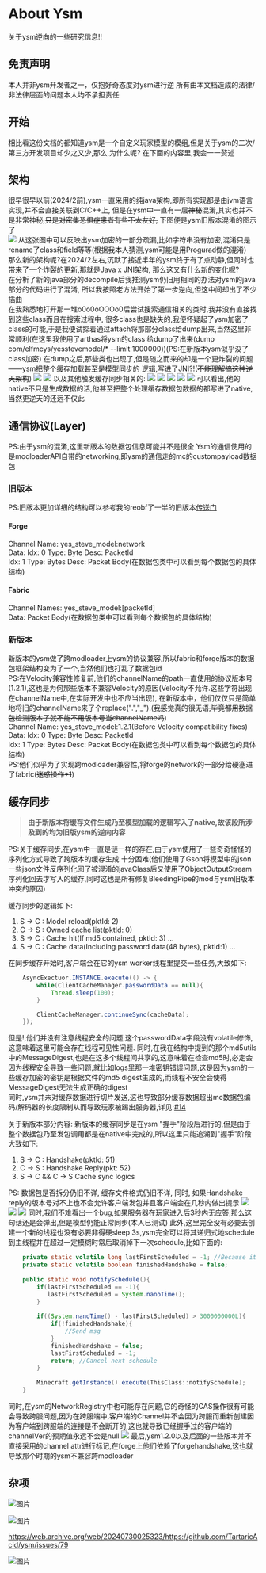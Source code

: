 # About Ysm
关于ysm逆向的一些研究信息!!

## 免责声明
本人并非ysm开发者之一，仅抱好奇态度对ysm进行逆 所有由本文档造成的法律/非法律层面的问题本人均不承担责任

## 开始
相比看这份文档的都知道ysm是一个自定义玩家模型的模组,但是关于ysm的二次/第三方开发项目却少之又少,那么,为什么呢?
在下面的内容里,我会一一赘述

## 架构
很早很早以前(2024/2前),ysm一直采用的纯java架构,即所有实现都是由jvm语言实现,并不会直接关联到C/C++上,
但是在ysm中一直有一层<del>神秘</del>混淆,其实也并不是非常神秘,<del>只是对密集恐惧症患者有些不太友好,</del>
下图便是ysm旧版本混淆的图示了</br>
<img src=/resources/ysm_legacy_decompile.png>
从这张图中可以反映出ysm加密的一部分疏漏,比如字符串没有加密,混淆只是rename了class和field等等(<del>根据我本人猜测,ysm可能是用Progurad做的混淆</del>)</br>
那么新的架构呢?在2024/2左右,沉默了接近半年的ysm终于有了点动静,但同时也带来了一个炸裂的更新,那就是Java x JNI架构,
那么这又有什么新的变化呢?</br>
在分析了新的java部分的decompile后我推测ysm仍旧用相同的办法对ysm的java部分的代码进行了混淆,
所以我按照老方法开始了第一步逆向,但这中间却出了不少插曲</br>
在我熟悉地打开那一堆o0o0oOOOo0后尝试搜索通信相关的类时,我并没有直接找到这些class而且在搜索过程中,
很多class也是缺失的,我便怀疑起了ysm加密了class的可能,于是我便试探着通过attach将那部分class给dump出来,当然这里非常顺利(在这里我使用了arthas将ysm的class
给dump了出来(dump com/elfmcys/yesstevemodel/* --limit 1000000))(PS:在新版本ysm似乎没了class加密)
在dump之后,那些类也出现了,但是随之而来的却是一个更炸裂的问题——ysm把整个缓存加载甚至是模型同步的
逻辑,写进了JNI?!(<del>不能理解搞这种逆天架构</del>)
<img src=/resources/ysm_modern_decompile.png>
<img src=/resources/ysm_modern_decompile_1.png>
以及其他触发缓存同步相关的:
<img src=/resources/ysm_modern_decompile_2.png>
<img src=/resources/ysm_modern_decompile_4.png>
<img src=/resources/ysm_modern_decompile_5.png>
<img src=/resources/ysm_modern_decompile_6.png>
<img src=/resources/ysm_modern_decompile_7.png>
可以看出,他的native不只是生成数据的活,他甚至把整个处理缓存数据包数据的都写进了native,当然更逆天的还远不仅此

## 通信协议(Layer)
PS:由于ysm的混淆,这里新版本的数据包信息可能并不是很全
Ysm的通信使用的是modloaderAPI自带的networking,即ysm的通信走的mc的custompayload数据包

### 旧版本
PS:旧版本更加详细的结构可以参考我的reobf了一半的旧版本[传送门](https://github.com/MiskaDaeve/YsmDeobfNonCompleted/blob/main/ysm_1.1.5-hotfix-2-deobf-classes.jar)
#### Forge
 Channel Name: yes_steve_model:network </br>
 Data: 
      Idx: 0 Type: Byte Desc: PacketId</br>
      Idx: 1 Type: Bytes Desc: Packet Body(在数据包类中可以看到每个数据包的具体结构)
#### Fabric
 Channel Names: yes_steve_model:[packetId] </br>
 Data: Packet Body(在数据包类中可以看到每个数据包的具体结构)

### 新版本
新版本的ysm做了跨modloader上ysm的协议兼容,所以fabric和forge版本的数据包框架结构变为了一个,当然他们也打乱了数据包id</br>
PS:在Velocity兼容性修复前,他们的channelName的path一直使用的协议版本号(1.2.1),这也是为何那些版本不兼容Velocity的原因(Velocity不允许.这些字符出现在channelName中,在实际开发中也不应当出现),
在新版本中，他们仅仅只是简单地将旧的channelName来了个replace(".","_").(<del>我感觉真的很无语,毕竟都用数据包检测版本了就不能不用版本号当channelName吗</del>)</br>
 Channel Name: yes_steve_model:1.2.1(Before Velocity compatibility fixes)</br>
 Data:
      Idx: 0 Type: Byte Desc: PacketId</br>
      Idx: 1 Type: Bytes Desc: Packet Body(在数据包类中可以看到每个数据包的具体结构)</br>
PS:他们似乎为了实现跨modloader兼容性,将forge的network的一部分给硬塞进了fabric(<del>迷惑操作+1</del>)

## 缓存同步
>**由于新版本将缓存文件生成乃至模型加载的逻辑写入了native,故该段所涉及到的均为旧版ysm的逆向内容**

PS:关于缓存同步,在ysm中一直是谜一样的存在,由于ysm使用了一些奇奇怪怪的序列化方式导致了跨版本的缓存生成
十分困难(他们使用了Gson将模型中的json一些json文件反序列化回了被混淆的javaClass后又使用了ObjectOutputStream序列化回去才写入的缓存,同时这也是所有修复BleedingPipe的mod与ysm旧版本冲突的原因)

缓存同步的逻辑如下:
1. S -> C : Model reload(pktId: 2)
2. C -> S : Owned cache list(pktId: 0)
3. S -> C : Cache hit(If md5 contained, pktId: 3) ...
4. S -> C : Cache data(Including password data(48 bytes), pktId:1) ...

在同步缓存开始时,客户端会在它的ysm worker线程里提交一些任务,大致如下: </br>
```java
    AsyncExectuor.INSTANCE.execute(() -> {
        while(ClientCacheManager.passwordData == null){
            Thread.sleep(100);
        }

        ClientCacheManager.continueSync(cacheData);
    });
````
但是!,他们并没有注意线程安全的问题,这个passwordData字段没有volatile修饰,这意味着这里可能会存在线程可见性问题.
同时,在我在结构中提到的那个md5utils中的MessageDigest,也是在这多个线程间共享的,这意味着在检查md5时,必定会因为线程安全导致一些问题,就比如logs里那一堆密钥错误问题,这是因为ysm的一些缓存加密的密钥是根据文件的md5 digest生成的,而线程不安全会使得MessageDigest无法生成正确的digest</br>
同时,ysm并未对缓存数据进行切片发送,这也导致部分缓存数据超出mc数据包编码/解码器的长度限制从而导致玩家被踢出服务器,详见:[#14](https://github.com/TartaricAcid/ysm/issues/14)

关于新版本部分内容:
新版本的缓存同步是在ysm "握手"阶段后进行的,但是由于整个数据包乃至发包调用都是在native中完成的,所以这里只能追溯到"握手"阶段</br>
大致如下:
1. S -> C : Handshake(pktId: 51)
2. C -> S : Handshake Reply(pkt: 52)
3. S -> C && C -> S Cache sync logics

PS: 数据包是否拆分仍旧不详, 缓存文件格式仍旧不详, 同时, 如果Handshake reply的版本号对不上也不会允许客户端发包并且客户端会在几秒内做出提示
<img src=/resources/ysm_handshake_failed.png>
<img src=/resources/ysm_handshake_failed_lang.png>
<img src=/resources/ysm_handshake_failed_dec.png>
同时,我们不难看出一个bug,如果服务器在玩家进入后3秒内无应答,那么这句话还是会弹出,但是模型仍能正常同步(本人已测试)
此外,这里完全没有必要去创建一个新的线程也没有必要非得硬sleep 3s,ysm完全可以将其递归式地schedule到主线程并在超过一定模糊时常后取消掉下一次schedule,比如下面的:</br>
```java
    private static volatile long lastFirstScheduled = -1; //Because it may be called from another threads according the logic of ysm
    private static volatile boolean finishedHandshake = false;
    
    public static void notifySchedule(){
        if(lastFirstScheduled == -1){
           lastFirstScheduled = System.nanoTime();
        }
        
        if((System.nanoTime() - lastFirstScheduled) > 3000000000L){
            if(!finishedHandshake){
                //Send msg
            }
            finishedHandshake = false;
            lastFirstScheduled = -1;
            return; //Cancel next schedule
        }
        
        Minecraft.getInstance().execute(ThisClass::notifySchedule);
    }
```
同时,在ysm的NetworkRegistry中也可能存在问题,它的奇怪的CAS操作很有可能会导致跨服问题,因为在跨服端中,客户端的Channel并不会因为跨服而重新创建因为客户端到跨服端的连接是不会断开的,这也就导致已经握手过的客户端的channelVer的预期值永远不会是null
<img src=/resources/ysm_weird_cas_operation.png>
最后,ysm1.2.0以及后面的一些版本并不直接采用的channel attr进行标记,在forge上他们依赖了forgehandshake,这也就导致那个时期的ysm不兼容跨modloader

## 杂项
![图片](https://github.com/user-attachments/assets/153d9b33-82e7-4b75-b54f-a1e1ede59e4d)

![图片](https://github.com/user-attachments/assets/d035cd68-819b-4a40-9f6c-6f8532d2dc1e)

https://web.archive.org/web/20240730025323/https://github.com/TartaricAcid/ysm/issues/79

![图片](https://github.com/user-attachments/assets/183637c1-ded1-4e88-b7fb-e5f6e007efc4)
